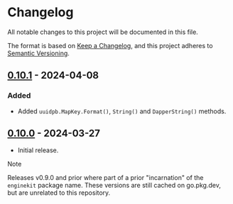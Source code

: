 # Changelog

All notable changes to this project will be documented in this file.

The format is based on [Keep a Changelog], and this project adheres to
[Semantic Versioning].

<!-- references -->

[Keep a Changelog]: https://keepachangelog.com/en/1.0.0/
[Semantic Versioning]: https://semver.org/spec/v2.0.0.html

## [0.10.1] - 2024-04-08

### Added

- Added `uuidpb.MapKey.Format()`, `String()` and `DapperString()` methods.

## [0.10.0] - 2024-03-27

- Initial release.

> [!NOTE]
> Releases v0.9.0 and prior where part of a prior "incarnation" of the
> `enginekit` package name. These versions are still cached on go.pkg.dev, but
> are unrelated to this repository.

<!-- references -->

[Unreleased]: https://github.com/dogmatiq/enginekit
[0.10.0]: https://github.com/dogmatiq/enginekit/releases/v0.10.0
[0.10.1]: https://github.com/dogmatiq/enginekit/releases/v0.10.1

<!-- version template
## [0.0.1] - YYYY-MM-DD

### Added
### Changed
### Deprecated
### Removed
### Fixed
### Security
-->
